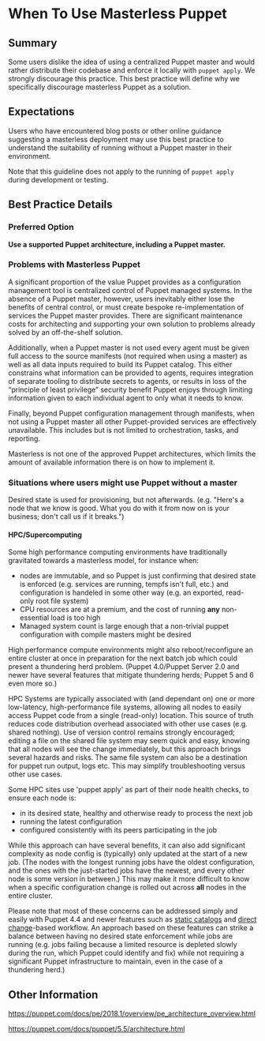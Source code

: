 # When To Use Masterless Puppet

## Summary

Some users dislike the idea of using a centralized Puppet master and would rather distribute their codebase and enforce it locally with `puppet apply`. We strongly discourage this practice. This best practice will define why we specifically discourage masterless Puppet as a solution.

## Expectations

Users who have encountered blog posts or other online guidance suggesting a masterless deployment may use this best practice to understand the suitability of running without a Puppet master in their environment.

Note that this guideline does not apply to the running of `puppet apply` during development or testing.

## Best Practice Details

### Preferred Option

**Use a supported Puppet architecture, including a Puppet master.**

### Problems with Masterless Puppet

A significant proportion of the value Puppet provides as a configuration management tool is centralized control of Puppet managed systems. In the absence of a Puppet master, however, users inevitably either lose the benefits of central control, or must create bespoke re-implementation of services the Puppet master provides. There are significant maintenance costs for architecting and supporting your own solution to problems already solved by an off-the-shelf solution.

Additionally, when a Puppet master is not used every agent must be given full access to the source manifests (not required when using a master) as well as all data inputs required to build its Puppet catalog. This either constrains what information can be provided to agents, requires integration of separate tooling to distribute secrets to agents, or results in loss of the “principle of least privilege” security benefit Puppet enjoys through limiting information given to each individual agent to only what it needs to know.

Finally, beyond Puppet configuration management through manifests, when not using a Puppet master all other Puppet-provided services are effectively unavailable. This includes but is not limited to orchestration, tasks, and reporting.

Masterless is not one of the approved Puppet architectures, which limits the amount of available information there is on how to implement it.

### Situations where users might use Puppet without a master

Desired state is used for provisioning, but not afterwards. (e.g. "Here's a node that we know is good. What you do with it from now on is your business; don't call us if it breaks.")

#### HPC/Supercomputing

Some high performance computing environments have traditionally gravitated towards a masterless model, for instance when:
* nodes are immutable, and so Puppet is just confirming that desired state is enforced (e.g. services are running, tempfs isn't full, etc.) and configuration is handeled in some other way (e.g. an exported, read-only root file system) 
* CPU resources are at a premium, and the cost of running **any** non-essential load is too high
* Managed system count is large enough that a non-trivial puppet configuration with compile masters might be desired

High performance compute environments might also reboot/reconfigure an entire cluster at once in preparation for the next batch job which could present a thundering herd problem. (Puppet 4.0/Puppet Server 2.0 and newer have several features that mitigate thundering herds; Puppet 5 and 6 even more so.)

HPC Systems are typically associated with (and dependant on) one or more low-latency, high-performance file systems, allowing all nodes to easily access Puppet code from a single (read-only) location. This source of truth reduces code distribution overhead associated with other use cases (e.g. shared nothing). Use of version control remains strongly encouraged; editing a file on the shared file system may seem quick and easy, knowing that all nodes will see the change immediately, but this approach brings several hazards and risks. The same file system can also be a destination for puppet run output, logs etc. This may simplify troubleshooting versus other use cases.

Some HPC sites use 'puppet apply' as part of their node health checks, to ensure each node is:
* in its desired state, healthy and otherwise ready to process the next job
* running the latest configuration
* configured consistently with its peers participating in the job

While this approach can have several benefits, it can also add significant complexity as node config is (typically) only updated at the start of a new job. (The nodes with the longest running jobs have the oldest configuration, and the ones with the just-started jobs have the newest, and every other node is some version in between.) This may make it more difficult to know when a specific configuration change is rolled out across **all** nodes in the entire cluster.

Please note that most of these concerns can be addressed simply and easily with Puppet 4.4 and newer features such as [static catalogs](https://puppet.com/docs/puppet/6.0/static_catalogs.html) and [direct change](https://puppet.com/docs/pe/2019.0/direct_puppet_a_workflow_for_controlling_change.html)-based workflow. An approach based on these features can strike a balance between having no desired state enforcement while jobs are running (e.g. jobs failing because a limited resource is depleted slowly during the run, which Puppet could identify and fix) while not requiring a significant Puppet infrastructure to maintain, even in the case of a thundering herd.)

## Other Information

https://puppet.com/docs/pe/2018.1/overview/pe_architecture_overview.html

https://puppet.com/docs/puppet/5.5/architecture.html
